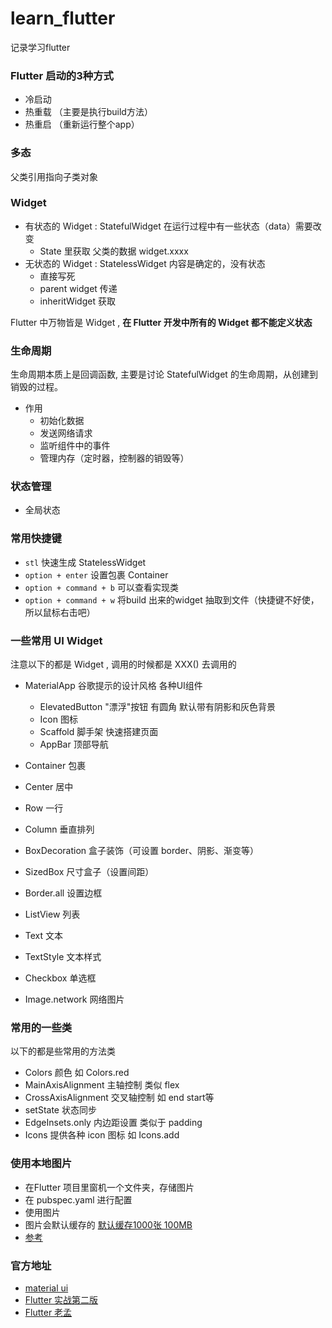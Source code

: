 # learn_flutter

记录学习flutter


### Flutter 启动的3种方式

- 冷启动
- 热重载 （主要是执行build方法）
- 热重启 （重新运行整个app）


### 多态
父类引用指向子类对象


### Widget
- 有状态的 Widget : StatefulWidget 在运行过程中有一些状态（data）需要改变
    - State 里获取 父类的数据 widget.xxxx
- 无状态的 Widget : StatelessWidget 内容是确定的，没有状态
    - 直接写死
    - parent widget 传递
    - inheritWidget 获取

Flutter 中万物皆是 Widget , **在 Flutter 开发中所有的 Widget 都不能定义状态**


### 生命周期

生命周期本质上是回调函数, 主要是讨论 StatefulWidget 的生命周期，从创建到销毁的过程。

- 作用
    - 初始化数据
    - 发送网络请求
    - 监听组件中的事件
    - 管理内存（定时器，控制器的销毁等）


### 状态管理
  - 全局状态




  
### 常用快捷键

- `stl` 快速生成 StatelessWidget
- `option + enter` 设置包裹 Container
- `option + command + b` 可以查看实现类
- `option + command + w` 将build 出来的widget 抽取到文件（快捷键不好使，所以鼠标右击吧）


### 一些常用 UI Widget 

注意以下的都是 Widget , 调用的时候都是 XXX() 去调用的

- MaterialApp 谷歌提示的设计风格 各种UI组件
  - ElevatedButton "漂浮"按钮 有圆角 默认带有阴影和灰色背景
  - Icon 图标
  - Scaffold 脚手架 快速搭建页面
  - AppBar 顶部导航
  

- Container 包裹 
- Center 居中
- Row 一行
- Column 垂直排列
- BoxDecoration 盒子装饰（可设置 border、阴影、渐变等）  
- SizedBox 尺寸盒子（设置间距）
- Border.all 设置边框  
- ListView 列表
- Text 文本
- TextStyle 文本样式
- Checkbox 单选框
- Image.network 网络图片

### 常用的一些类

以下的都是些常用的方法类

- Colors 颜色 如 Colors.red
- MainAxisAlignment 主轴控制 类似 flex
- CrossAxisAlignment 交叉轴控制 如 end start等  
- setState 状态同步
- EdgeInsets.only 内边距设置 类似于 padding
- Icons 提供各种 icon 图标 如 Icons.add




### 使用本地图片
- 在Flutter 项目里窗机一个文件夹，存储图片
- 在 pubspec.yaml 进行配置
- 使用图片
- 图片会默认缓存的 [默认缓存1000张 100MB](https://api.flutter.dev/flutter/painting/ImageCache-class.html) 
- [参考](https://blog.csdn.net/u011578734/article/details/111935285)




### 官方地址
- [material ui](https://m3.material.io/styles/icons/overview)
- [Flutter 实战第二版](https://book.flutterchina.club/)
- [Flutter 老孟](http://laomengit.com/)











